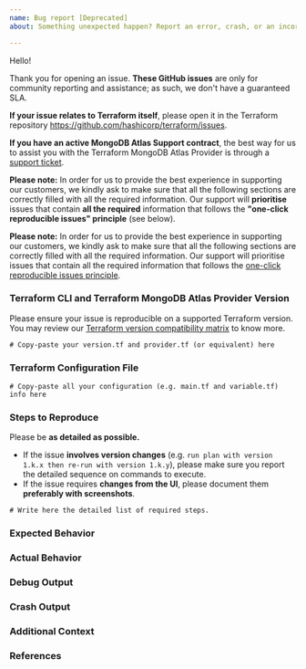 ```yaml
---
name: Bug report [Deprecated]
about: Something unexpected happen? Report an error, crash, or an incorrect behavior here.

---
```


Hello!

Thank you for opening an issue. **These GitHub issues** are only for community reporting and assistance; as such, we don't have a guaranteed SLA.

**If your issue relates to Terraform itself**, please open it in the Terraform repository https://github.com/hashicorp/terraform/issues.

**If you have an active MongoDB Atlas Support contract**, the best way for us to assist you with the Terraform MongoDB Atlas Provider is through a [support ticket](https://support.mongodb.com/).

**Please note:** In order for us to provide the best experience in supporting our customers, we kindly ask to make sure that all the following sections are correctly filled with all the required information. Our support will **prioritise** issues that contain **all the required** information that follows the **"one-click reproducible issues" principle** (see below).

**Please note:** In order for us to provide the best experience in supporting our customers, we kindly ask to make sure that all the following sections are correctly filled with all the required information. 
Our support will prioritise issues that contain all the required information that follows the [one-click reproducible issues principle](../../README.md#one-click-reproducible-issues-principle).


### Terraform CLI and Terraform MongoDB Atlas Provider Version
Please ensure your issue is reproducible on a supported Terraform version. You may review our [Terraform version compatibility matrix](https://github.com/mongodb/terraform-provider-mongodbatlas/blob/master/docs/index.md#hashicorp-terraform-version-compatibility-matrix) to know more.
<!---
Run `terraform version` to show the version, and paste the result for Terraform and the MongoDB Atlas Provider between the ``` marks below.

If you are not running the latest version of Terraform and the MongoDB Atlas Provider, please try to reproduce the issue in a more recent version in case it has been fixed already. 
-->

```hcl
# Copy-paste your version.tf and provider.tf (or equivalent) here
```

### Terraform Configuration File 
<!--
Paste here all the required parts of your Terraform MongoDB Atlas Provider configuration file below. You can alternatively consider creating a [**GitHub Gist**](https://gist.github.com/) with the information and share it here.

Share your configuration by **using variables**. Create a `variables.tf` file and share its content. Please be sure to redact any sensitive information; common examples include API Keys, passwords, other secrets, or any items your project/business may consider sensitive such as hostnames or usernames.
-->

```hcl
# Copy-paste all your configuration (e.g. main.tf and variable.tf) info here
```

### Steps to Reproduce

Please be **as detailed as possible.**
* If the issue **involves version changes** (e.g. `run plan with version 1.k.x then re-run with version 1.k.y`), please make sure you report the detailed sequence on commands to execute.
* If the issue requires **changes from the UI**, please document them **preferably with screenshots**.

```hcl
# Write here the detailed list of required steps.
```

### Expected Behavior
<!--
What should have happened?
-->

### Actual Behavior
<!--
What actually happened?
-->

### Debug Output 
<!--
Note: Debug output can be incredibly helpful in narrowing down an issue.

Full debug output can be obtained by running Terraform with the environment variable `TF_LOG=trace`. Please create either a GitHub Gist or attach a file containing the debug output. Please do _not_ paste the debug output in the issue, since debug output can be very long.

Debug output may contain sensitive information. Please review it before posting publicly, and if you are concerned feel free to redact it.
-->

### Crash Output
<!--
If the console output indicates that Terraform crashed, please either share a link to a GitHub Gist containing the output of the `crash.log` file or attach the file.
-->

### Additional Context
<!--
Are there anything atypical about your situation that we should know? 
-->

### References
<!--
Are there any other related GitHub issues (open or closed) or Pull Requests that should be linked here? 
-->
